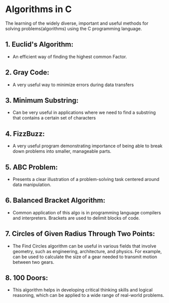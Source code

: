 # Algorithms in C
The learning of the widely diverse, important and useful methods for solving problems(algorithms)
using the C programming language.

## 1. Euclid's Algorithm:
* An efficient way of finding the highest common Factor.

## 2. Gray Code:
* A very useful way to minimize errors during data transfers

## 3. Minimum Substring:
* Can be very useful in applications where we need to find a substring that contains a certain set of characters

## 4. FizzBuzz:
* A very useful program demonstrating importance of being able to break down problems into smaller, manageable parts.

## 5. ABC Problem:
* Presents a clear illustration of a problem-solving task centered around data manipulation.

## 6. Balanced Bracket Algorithm:
* Common application of this algo is in programming language compilers and interpreters. Brackets are used to delimit blocks of code.

## 7. Circles of Given Radius Through Two Points:
* The Find Circles algorithm can be useful in various fields that involve geometry, such as engineering, architecture, and physics.
For example, can be used to calculate the size of a gear needed to transmit motion between two gears.

## 8. 100 Doors:
* This algorithm helps in developing critical thinking skills and logical reasoning, which can be applied to a wide range of real-world problems.
